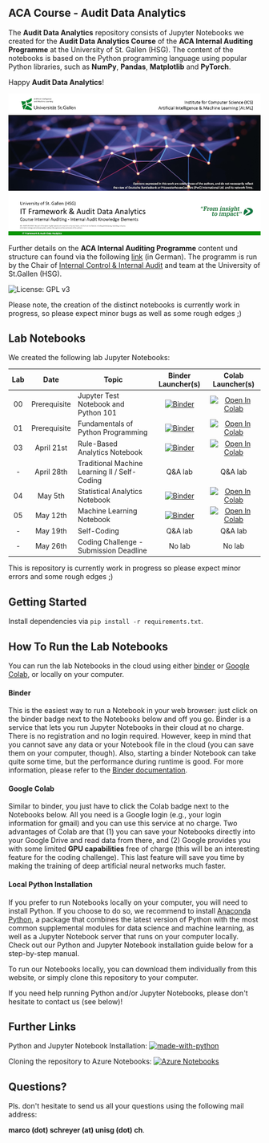 ## ACA Course - Audit Data Analytics

The **Audit Data Analytics** repository consists of Jupyter Notebooks we created for the **Audit Data Analytics Course** of the **ACA Internal Auditing Programme** at the University of St. Gallen (HSG). The content of the notebooks is based on the Python programming language using popular Python libraries, such as **NumPy**, **Pandas**, **Matplotlib** and **PyTorch**. 

Happy **Audit Data Analytics**!

![Course Banner](https://github.com/GitiHubi/courseACA/blob/master/banner.png)

Further details on the **ACA Internal Auditing Programme** content und structure can found via the following [link](https://aca.unisg.ch/en/arbeitsgebiete/ruud/education) (in German). The programm is run by the Chair of [Internal Control & Internal Audit](https://aca.unisg.ch/en/arbeitsgebiete/ruud/team) and team at the University of St.Gallen (HSG).

![License: GPL v3](https://img.shields.io/badge/License-GPLv3-blue.svg)

Please note, the creation of the distinct notebooks is currently work in progress, so please expect minor bugs as well as some rough edges ;)

## Lab Notebooks

We created the following lab Jupyter Notebooks:

| Lab | Date         |Topic                                                                 | Binder Launcher(s) | Colab Launcher(s) |
|:---:|:------------:|----------------------------------------------------------------------|:--------:|:--------:|
|  00 | Prerequisite | Jupyter Test Notebook and Python 101                                 | [![Binder](https://mybinder.org/badge_logo.svg)](https://mybinder.org/v2/gh/GitiHubi/courseACA/master?filepath=labP1%2Faca_labP1.ipynb) | [![Open In Colab](https://colab.research.google.com/assets/colab-badge.svg)](https://colab.research.google.com/github/GitiHubi/courseACA/blob/master/labP1/aca_labP1.ipynb)|
|  01 | Prerequisite | Fundamentals of Python Programming                                   | [![Binder](https://mybinder.org/badge_logo.svg)](https://mybinder.org/v2/gh/GitiHubi/courseACA/master?filepath=labP2%2Faca_labP2.ipynb) | [![Open In Colab](https://colab.research.google.com/assets/colab-badge.svg)](https://colab.research.google.com/github/GitiHubi/courseACA/blob/master/labP2/aca_labP2.ipynb)|
|  03 | April 21st | Rule-Based Analytics Notebook               | [![Binder](https://mybinder.org/badge_logo.svg)](https://mybinder.org/v2/gh/GitiHubi/courseACA/master?filepath=lab01%2Faca_lab01.ipynb) | [![Open In Colab](https://colab.research.google.com/assets/colab-badge.svg)](https://colab.research.google.com/github/GitiHubi/courseACA/blob/master/lab01/aca_lab01.ipynb)|
|  -  | April 28th | Traditional Machine Learning II  / Self-Coding   |  Q&A lab   |  Q&A lab  |
|  04 |  May 5th   | Statistical Analytics Notebook                      | [![Binder](https://mybinder.org/badge_logo.svg)](https://mybinder.org/v2/gh/GitiHubi/courseACA/master?filepath=lab02%2Faca_lab02.ipynb) | [![Open In Colab](https://colab.research.google.com/assets/colab-badge.svg)](https://colab.research.google.com/github/GitiHubi/courseACA/blob/master/lab02/aca_lab02.ipynb) |
|  05 |  May 12th  | Machine Learning Notebook                  | [![Binder](https://mybinder.org/badge_logo.svg)](https://mybinder.org/v2/gh/GitiHubi/courseACA/master?filepath=lab03%2Faca_lab03.ipynb) | [![Open In Colab](https://colab.research.google.com/assets/colab-badge.svg)](https://colab.research.google.com/github/GitiHubi/courseACA/blob/master/lab03/aca_colab03.ipynb) |
|  -  |  May 19th  | Self-Coding                                                            |  Q&A lab  |  Q&A lab    |
|  -  |  May 26th  | Coding Challenge - Submission Deadline                                 |  No lab   |  No lab   |


This is repository is currently work in progress so please expect minor errors and some rough edges ;)

## Getting Started

Install dependencies via `pip install -r requirements.txt`.

## How To Run the Lab Notebooks

You can run the lab Notebooks in the cloud using either [binder](https://mybinder.org/) or [Google Colab](https://colab.research.google.com/), or locally on your computer. 

#### Binder

This is the easiest way to run a Notebook in your web browser: just click on the binder badge next to the Notebooks below and off you go. Binder is a service that lets you run Jupyter Notebooks in their cloud at no charge. There is no registration and no login required. However, keep in mind that you cannot save any data or your Notebook file in the cloud (you can save them on your computer, though). Also, starting a binder Notebook can take quite some time, but the performance during runtime is good. For more information, please refer to the [Binder documentation](https://mybinder.readthedocs.io/en/latest/index.html).

#### Google Colab

Similar to binder, you just have to click the Colab badge next to the Notebooks below. All you need is a Google login (e.g., your login information for gmail) and you can use this service at no charge. Two advantages of Colab are that (1) you can save your Notebooks directly into your Google Drive and read data from there, and (2) Google provides you with some limited **GPU capabilities** free of charge (this will be an interesting feature for the coding challenge). This last feature will save you time by making the training of deep artificial neural networks much faster.

#### Local Python Installation

If you prefer to run Notebooks locally on your computer, you will need to install Python. If you choose to do so, we recommend to install [Anaconda Python](https://www.anaconda.com/products/individual), a package that combines the latest version of Python with the most common supplemental modules for data science and machine learning, as well as a Jupyter Notebook server that runs on your computer locally. Check out our Python and Jupyter Notebook installation guide below for a step-by-step manual.

To run our Notebooks locally, you can download them individually from this website, or simply clone this repository to your computer. 

If you need help running Python and/or Jupyter Notebooks, please don't hesitate to contact us (see below)!

## Further Links

Python and Jupyter Notebook Installation: [![made-with-python](https://img.shields.io/badge/Made%20with-Python-1f425f.svg)](https://github.com/HSG-AIML/LabML/blob/main/ml_installation_guide.pdf)

Cloning the repository to Azure Notebooks: [![Azure Notebooks](https://notebooks.azure.com/launch.png)](https://notebooks.azure.com/import/gh/HSG-AIML/LabML)

## Questions?

Pls. don't hesitate to send us all your questions using the following mail address: 

**marco (dot) schreyer (at) unisg (dot) ch**.

